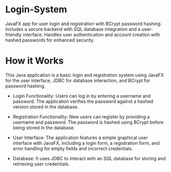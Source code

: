 # Login-System
JavaFX app for user login and registration with BCrypt password hashing. Includes a secure backend with SQL database integration and a user-friendly interface. Handles user authentication and account creation with hashed passwords for enhanced security.
# How it Works



This Java application is a basic login and registration system using JavaFX for the user interface, JDBC for database interaction, and BCrypt for password hashing.

 - Login Functionality: Users can log in by entering a username and password. The application verifies the password against a hashed version stored in the database.

 - Registration Functionality: New users can register by providing a username and password. The password is hashed using BCrypt before being stored in the database.

 - User Interface: The application features a simple graphical user interface with JavaFX, including a login form, a registration form, and error handling for empty fields and incorrect credentials.

- Database: It uses JDBC to interact with an SQL database for storing and retrieving user credentials.

